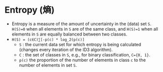# Entropy (熵)

* Entropy is a measure of the amount of uncertainty in the (data) set `S`. `H(S)=0` when all elements in `S` are of the same class, and `H(S)=1` when all elements in `S` are equally balanced between two classes.
* `H(S) = (c∈C)∑[-p(c) * log_2(p(c)]`
	* `S` : the current data set for which entropy is being calculated (changes every iteration of the ID3 algorithm).
	* `C` : the set of classes in `S`, e.g., for binary classification, `C={0, 1}`.
	* `p(c)` the proportion of the number of elements in class `c` to the number of elements in set  `S`.
